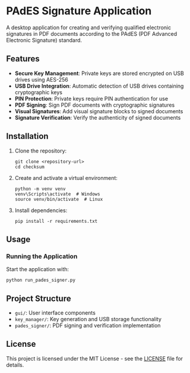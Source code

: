 # PAdES Signature Application

A desktop application for creating and verifying qualified electronic signatures in PDF documents according to the PAdES (PDF Advanced Electronic Signature) standard.

## Features

- **Secure Key Management**: Private keys are stored encrypted on USB drives using AES-256
- **USB Drive Integration**: Automatic detection of USB drives containing cryptographic keys
- **PIN Protection**: Private keys require PIN authentication for use
- **PDF Signing**: Sign PDF documents with cryptographic signatures
- **Visual Signatures**: Add visual signature blocks to signed documents
- **Signature Verification**: Verify the authenticity of signed documents

## Installation

1. Clone the repository:
   ```
   git clone <repository-url>
   cd checksum
   ```

2. Create and activate a virtual environment:
   ```
   python -m venv venv
   venv\Scripts\activate  # Windows
   source venv/bin/activate  # Linux
   ```

3. Install dependencies:
   ```
   pip install -r requirements.txt
   ```

## Usage

### Running the Application

Start the application with:
```
python run_pades_signer.py
```

## Project Structure

- `gui/`: User interface components
- `key_manager/`: Key generation and USB storage functionality
- `pades_signer/`: PDF signing and verification implementation

## License

This project is licensed under the MIT License - see the [LICENSE](LICENSE) file for details.
